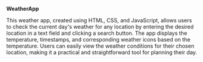**WeatherApp**

This weather app, created using HTML, CSS, and JavaScript, allows users to check the current day's weather for any location by entering the desired location in a text field and clicking a search button. The app displays the temperature, timestamps, and corresponding weather icons based on the temperature. Users can easily view the weather conditions for their chosen location, making it a practical and straightforward tool for planning their day.

